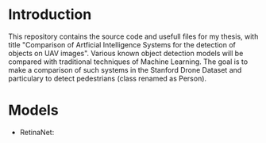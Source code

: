 # Introduction

This repository contains the source code and usefull files for my thesis, with title "Comparison of Artficial Intelligence Systems for the detection of objects on UAV images".
Various known object detection models will be compared with traditional techniques of Machine Learning. The goal is to make a comparison of such systems in the Stanford Drone Dataset and particulary to detect pedestrians (class renamed as Person).

# Models

- RetinaNet: 
